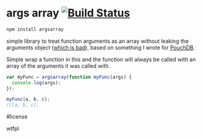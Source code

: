 args array [![Build Status](https://travis-ci.org/calvinmetcalf/argsarray.png)](https://travis-ci.org/calvinmetcalf/argsarray)
===

```bash
npm install argsarray
```

simple library to treat function arguments as an array without leaking the arguments object ([which is bad](https://github.com/petkaantonov/bluebird/wiki/Optimization-killers#3-managing-arguments)), based on something I wrote for [PouchDB](https://github.com/daleharvey/pouchdb).

Simple wrap a function in this and the function will always be called with an array of the arguments it was called with.

```js
var myFunc = argsarray(function myFunc(args) {
  console.log(args);
});

myFunc(a, b, c);
//[a, b, c];
```

#license

wtfpl